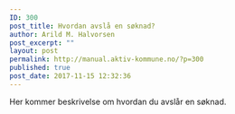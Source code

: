 ```yaml
---
ID: 300
post_title: Hvordan avslå en søknad?
author: Arild M. Halvorsen
post_excerpt: ""
layout: post
permalink: http://manual.aktiv-kommune.no/?p=300
published: true
post_date: 2017-11-15 12:32:36
---
```

Her kommer beskrivelse om hvordan du avslår en søknad.